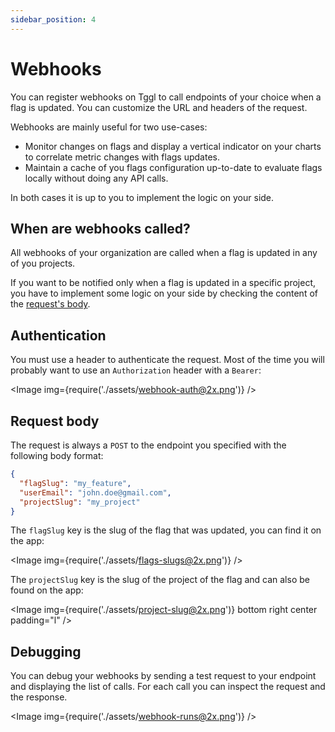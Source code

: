 ```yaml
---
sidebar_position: 4
---
```


# Webhooks

You can register webhooks on Tggl to call endpoints of your choice when a 
flag is updated. You can customize the URL and headers of the request.

Webhooks are mainly useful for two use-cases:
- Monitor changes on flags and display a vertical indicator on your 
  charts to correlate metric changes with flags updates.
- Maintain a cache of you flags configuration up-to-date to evaluate flags 
  locally without doing any API calls.

In both cases it is up to you to implement the logic on your side.

## When are webhooks called?

All webhooks of your organization are called when a flag is updated in any 
of you projects.

If you want to be notified only when a flag is updated in a specific project,
you have to implement some logic on your side by checking the content of the 
[request's body](#request-body).

## Authentication

You must use a header to authenticate the request. Most of the time you will 
probably want to use an `Authorization` header with a `Bearer`:

<Image img={require('./assets/webhook-auth@2x.png')} />


## Request body

The request is always a `POST` to the endpoint you specified with the following 
body format:

```json
{
  "flagSlug": "my_feature",
  "userEmail": "john.doe@gmail.com",
  "projectSlug": "my_project"
}
```

The `flagSlug` key is the slug of the flag that was updated, you can find it 
on the app:

<Image img={require('./assets/flags-slugs@2x.png')} />

The `projectSlug` key is the slug of the project of the flag and can also be 
found on the app:

<Image img={require('./assets/project-slug@2x.png')} bottom right center padding="l" />

## Debugging

You can debug your webhooks by sending a test request to your endpoint and 
displaying the list of calls. For each call you can inspect the request and 
the response.

<Image img={require('./assets/webhook-runs@2x.png')} />

